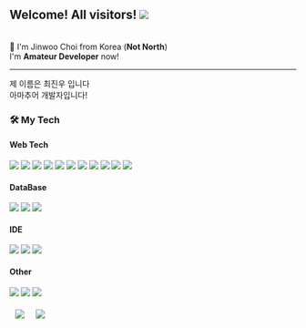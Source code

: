 
## Welcome! All visitors! <img src="https://hits.seeyoufarm.com/api/count/incr/badge.svg?url=https%3A%2F%2Fgithub.com%2FMinus960703&count_bg=%23CE6CE3&title_bg=%23555555&icon=github.svg&icon_color=%23E7E7E7&title=hits&edge_flat=true"/>

<br>
👋 I'm Jinwoo Choi from Korea (<strong>Not North</strong>)<br>
I'm <strong>Amateur Developer</strong> now!
<br>
<hr>
제 이름은 최진우 입니다<br>
아마추어 개발자입니다!



<h3> 🛠 My Tech </h3>
<div style="display=flex;">
  <h4> Web Tech </h4>
  <img src="https://img.shields.io/badge/html5-E34F26?style=for-the-badge&logo=html5&logoColor=white"/>
  <img src="https://img.shields.io/badge/css3-1572B6?style=for-the-badge&logo=css3&logoColor=white"/>
  <img src="https://img.shields.io/badge/JavaScript-F7DF1E?style=for-the-badge&logo=JavaScript&logoColor=black" />
  <img src="https://img.shields.io/badge/Java-007396?style=for-the-badge&logo=Java&logoColor=white" />
  <img src="https://img.shields.io/badge/spring-6DB33F?style=for-the-badge&logo=spring&logoColor=white" />
  <img src="https://img.shields.io/badge/jQuery-0769AD?style=for-the-badge&logo=jquery&logoColor=white" />
  <img src="https://img.shields.io/badge/C-A8B9CC?style=for-the-badge&logo=c&logoColor=white"/>
  <img src="https://img.shields.io/badge/C++-00599C?style=for-the-badge&logo=c%2B%2B&logoColor=white"/>
  <img src="https://img.shields.io/badge/php-777BB4?style=for-the-badge&logo=php&logoColor=white" />  
  <img src="https://img.shields.io/badge/Postman-FF6C37?style=for-the-badge&logo=postman&logoColor=white" />
  <img src="https://img.shields.io/badge/Python-3766AB?style=for-the-badge&logo=Python&logoColor=white" /><br>  
  <h4> DataBase </h4>
  <img src="https://img.shields.io/badge/Oracle-F80000?style=for-the-badge&logo=oracle&logoColor=white"/>
  <img src="https://img.shields.io/badge/mysql-4479A1?style=for-the-badge&logo=mysql&logoColor=white"/>
  <img src="https://img.shields.io/badge/MariaDB-003545?style=for-the-badge&logo=mariaDB&logoColor=white"/><br>
  <h4> IDE </h4>
  <img src="https://img.shields.io/badge/Intellijidea-000000?style=for-the-badge&logo=intellij-idea&logoColor=white"/>
  <img src="https://img.shields.io/badge/Visual_Studio_Code-007ACC?style=for-the-badge&logo=visual-studio-code&logoColor=white"/>
  <img src="https://img.shields.io/badge/eclipse-2C2255?style=for-the-badge&logo=eclipse&logoColor=white"/><br>
  <h4> Other </h4>
  <img src="https://img.shields.io/badge/Linux-FCC624?style=for-the-badge&logo=Linux&logoColor=white" />
  <img src="https://img.shields.io/badge/AWS-232F3E?style=for-the-badge&logo=amazon-aws&logoColor=white" />
  <img src="https://img.shields.io/badge/PhotoShop-31A8FF?style=for-the-badge&logo=adobe-photoshop&logoColor=white" />
</div>



<div style="display:flex; margin-top:20px;">
<a href="https://instagram.com/jin_woo96_/">
    <img 
        src="http://img.shields.io/badge/-Instagram-black?style=flat&logo=Instagram&link=https://instagram.com/alpox.dev/"
        style="height : auto; margin-left : 10px; margin-right : 10px;"/>
</a>
<a href="https://alpox.kr">
    <img 
        src="http://img.shields.io/badge/-Tech%20Blog-655ced?style=flat&logo=github&link=https://alpox.kr"
        style="height : auto; margin-left : 10px; margin-right : 10px;"/>
</a>
</div>


<!--
**Minus960703/Minus960703** is a ✨ _special_ ✨ repository because its `README.md` (this file) appears on your GitHub profile.

Here are some ideas to get you started:

- 🔭 I’m currently working on ...
- 🌱 I’m currently learning ...
- 👯 I’m looking to collaborate on ...
- 🤔 I’m looking for help with ...
- 💬 Ask me about ...
- 📫 How to reach me: ...
- 😄 Pronouns: ...
- ⚡ Fun fact: ...
-->

